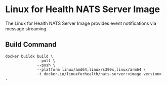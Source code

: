 # Linux for Health NATS Server Image

The Linux for Health NATS Server Image provides event notifications via message streaming.

## Build Command

```
docker buildx build \
              --pull \
              --push \
              --platform linux/amd64,linux/s390x,linux/arm64 \
              -t docker.io/linuxforhealth/nats-server:<image version> .
```
